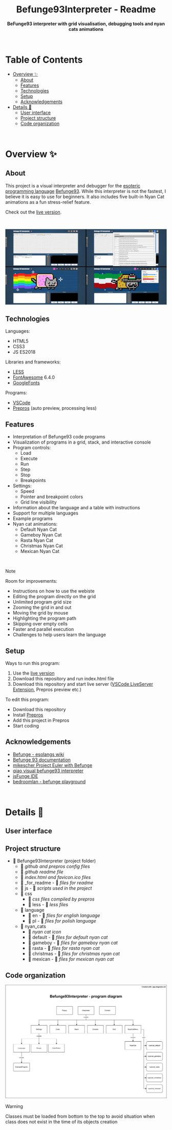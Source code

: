 <h1 align="center">Befunge93Interpreter - Readme</h1>
<p align="center">
  <strong>
    BeFunge93 interpreter with grid visualisation, debugging tools and nyan cats animations
  </strong>
</p>

<!-- 
<div align="center">
  <a href="https://www.ur.edu.pl/pl/kolegia/kolegium-nauk-przyrodniczych">
    <img src="_for_readme/ur_banner.jpg?">
  </a>
</div>-->

<br>

# Table of Contents
* [Overview :sparkles:](#overview-sparkles)
  * [About](#about)
  * [Features](#features)
  * [Technologies](#technologies)
  * [Setup](#setup)
  * [Acknowledgements](#acknowledgements)
* [Details :scroll:](#details-scroll)
  * [User interface](#user-interface)
  * [Project structure](#project-structure)
  * [Code organization](#code-organization)

<br>

# Overview :sparkles:

## About
This project is a visual interpreter and debugger for the [esoteric programming language](https://en.wikipedia.org/wiki/Esoteric_programming_language) [Befunge93](https://esolangs.org/wiki/Befunge). While this interpreter is not the fastest, I believe it is easy to use for beginners. It also includes five built-in Nyan Cat animations as a fun stress-relief feature.

Check out the [live version](https://pasek108.github.io/BeFunge93Interpreter/).

<br>

![preview](/_for_readme/preview.png)

## Technologies
Languages:
- HTML5
- CSS3
- JS ES2018

Libraries and frameworks:
- [LESS](https://lesscss.org)
- [FontAwesome](https://fontawesome.com) 6.4.0
- [GoogleFonts](https://fonts.google.com)
  
Programs:
- [VSCode](https://code.visualstudio.com)
- [Prepros](https://prepros.io) (auto preview, processing less)

## Features
- Interpretation of Befunge93 code programs
- Visualization of programs in a grid, stack, and interactive console
- Program controls:
  - Load
  - Execute
  - Run
  - Step
  - Stop
  - Breakpoints
- Settings:
  - Speed
  - Pointer and breakpoint colors
  - Grid line visibility
- Information about the language and a table with instructions
- Support for multiple languages
- Example programs
- Nyan cat animations:
  - Default Nyan Cat
  - Gameboy Nyan Cat
  - Rasta Nyan Cat
  - Christmas Nyan Cat
  - Mexican Nyan Cat

<br>

> [!NOTE]  
> Room for improvements:
> - Instructions on how to use the webiste
> - Editing the program directly on the grid
> - Unlimited program grid size
> - Zooming the grid in and out
> - Moving the grid by mouse
> - Highlighting the program path
> - Skipping over empty cells
> - Faster and parallel execution
> - Challenges to help users learn the language

## Setup
Ways to run this program: 
1. Use the [live version](https://pasek108.github.io/BeFunge93Interpreter/)
2. Download this repository and run index.html file
3. Download this repository and start live server ([VSCode LiveServer Extension](https://marketplace.visualstudio.com/items?itemName=ritwickdey.LiveServer), Prepros preview etc.) 

To edit this program:
- Download this repository
- Install [Prepros](https://prepros.io)
- Add this project in Prepros
- Start coding

## Acknowledgements
- [Befunge - esolangs wiki](https://esolangs.org/wiki/Befunge)
- [Befunge 93 documentation](https://github.com/catseye/Befunge-93/blob/master/doc/Befunge-93.markdown)
- [mikescher Project Euler with Befunge](https://www.mikescher.com/blog/1/Project_Euler_with_Befunge)
- [qiao visual befunge93 interpreter](http://qiao.github.io/javascript-playground/visual-befunge93-interpreter/) 
- [jsFunge IDE](https://rutteric.com/software/fungejs/index.html)
- [bedroomlan - befunge playground](https://www.bedroomlan.org/tools/befunge-playground/#prog=gcd,mode=run)

<br>

# Details :scroll:

## User interface


## Project structure
- :file_folder: Befunge93Interpreter (project folder)
  - :page_facing_up: *github and prepros config files*
  - :page_facing_up: *github readme file*
  - :page_facing_up: *index.html and favicon.ico files*
  - :file_folder: _for_readme - :page_facing_up: *files for readme*
  - :file_folder: js - :page_facing_up: *scripts used in the project*
  - :file_folder: css
    - :page_facing_up: *css files compiled by prepros*
    - :file_folder: less - :page_facing_up: *less files*
  - :file_folder: language
    - :file_folder: en - :page_facing_up: *files for english language*
    - :file_folder: pl - :page_facing_up: *files for polish language*
  - :file_folder: nyan_cats
    - :page_facing_up: *nyan cat icon*
    - :file_folder: default - :page_facing_up: *files for default nyan cat*
    - :file_folder: gameboy - :page_facing_up: *files for gameboy nyan cat*
    - :file_folder: rasta - :page_facing_up: *files for rasta nyan cat*
    - :file_folder: christmas - :page_facing_up: *files for christmas nyan cat*
    - :file_folder: mexican - :page_facing_up: *files for mexican nyan cat*

## Code organization

![program diagram](/_for_readme/program_diagram.png)

> [!WARNING]  
> Classes must be loaded from bottom to the top to avoid situation when class does not exist in the time of its objects creation

